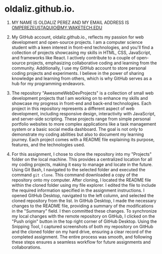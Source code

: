 # oldaliz.github.io.
1.  MY NAME IS OLDALIZ PEREZ AND MY EMAIL ADDRESS IS OMPEREZEUSTAQUIO@MY.WAKETECH.EDU

2.	My GitHub account, oldaliz.github.io., reflects my passion for web development and open-source projects. I am a computer science student with a keen interest in front-end technologies, and you'll find a collection of projects showcasing my skills in HTML, CSS, JavaScript, and frameworks like React. I actively contribute to a couple of open-source projects, emphasizing collaborative coding and learning from the community. Additionally, I use my GitHub account to store personal coding projects and experiments. I believe in the power of sharing knowledge and learning from others, which is why GitHub serves as a hub for my programming endeavors.

3.	The repository "AwesomeWebDevProjects" is a collection of small web development projects that I am working on to enhance my skills and showcase my progress in front-end and back-end technologies. Each project in this repository represents a different aspect of web development, including responsive design, interactivity with JavaScript, and server-side scripting.
These projects range from simple personal portfolio websites to more complex applications like a task management system or a basic social media dashboard. The goal is not only to demonstrate my coding abilities but also to document my learning journey. Each project comes with a README file explaining its purpose, features, and the technologies used.

4.	For this assignment, I chose to clone the repository into my "Projects" folder on the local machine. This provides a centralized location for all my coding projects, making it easy to manage and locate in the future.
Using Git Bash, I navigated to the selected folder and executed the command `git clone`. This command downloaded a copy of the repository onto my computer.
After cloning, I located the README file within the cloned folder using my file explorer. I edited the file to include the required information specified in the assignment instructions.
I opened GitHub Desktop, navigated to the left column, and selected the cloned repository from the list.
In GitHub Desktop, I made the necessary changes to the README file, providing a summary of the modifications in the "Summary" field. I then committed these changes.
To synchronize my local changes with the remote repository on GitHub, I clicked on the "Push origin" button in the top right corner of GitHub Desktop.
Using the Snipping Tool, I captured screenshots of both my repository on GitHub and the cloned folder on my hard drive, ensuring a clear record of the completed assignment.
The entire process was smooth, and following these steps ensures a seamless workflow for future assignments and collaborations.

